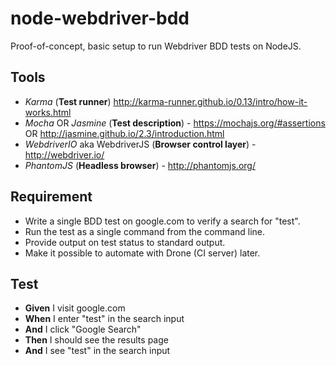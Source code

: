 # node-webdriver-bdd

Proof-of-concept, basic setup to run Webdriver BDD tests on NodeJS.

## Tools

* *Karma* (**Test runner**) http://karma-runner.github.io/0.13/intro/how-it-works.html
* *Mocha* OR *Jasmine* (**Test description**) - https://mochajs.org/#assertions OR http://jasmine.github.io/2.3/introduction.html
* *WebdriverIO* aka WebdriverJS (**Browser control layer**) - http://webdriver.io/
* *PhantomJS* (**Headless browser**) - http://phantomjs.org/

## Requirement

* Write a single BDD test on google.com to verify a search for "test".
* Run the test as a single command from the command line.
* Provide output on test status to standard output.
* Make it possible to automate with Drone (CI server) later.

## Test

* **Given** I visit google.com
* **When** I enter "test" in the search input
* **And** I click "Google Search"
* **Then** I should see the results page
* **And** I see "test" in the search input
